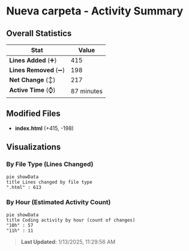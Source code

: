 # Nueva carpeta - Activity Summary 

## Overall Statistics

| Stat                   | Value                                                             |
| ---------------------- | ----------------------------------------------------------------- |
| **Lines Added** (➕)   | 415                                          |
| **Lines Removed** (➖) | 198                                        |
| **Net Change** (↕)    | 217                |
| **Active Time** (⌚)   | 87 minutes |


## Modified Files
- **index.html** (+415, -198)

## Visualizations

### By File Type (Lines Changed)

```mermaid
pie showData
title Lines changed by file type
".html" : 613
```

### By Hour (Estimated Activity Count)

```mermaid
pie showData
title Coding activity by hour (count of changes)
"10h" : 57
"11h" : 11
```


> **Last Updated:** 1/13/2025, 11:29:56 AM